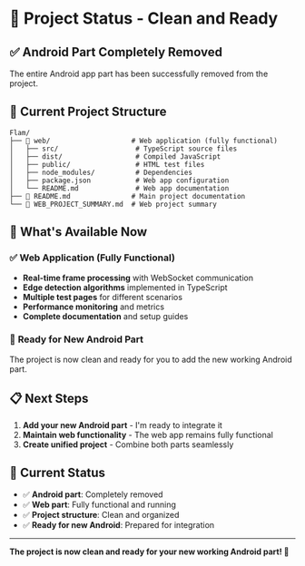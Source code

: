 # 🚀 Project Status - Clean and Ready

## ✅ **Android Part Completely Removed**

The entire Android app part has been successfully removed from the project.

## 📁 **Current Project Structure**

```
Flam/
├── 📱 web/                    # Web application (fully functional)
│   ├── src/                   # TypeScript source files
│   ├── dist/                  # Compiled JavaScript
│   ├── public/                # HTML test files
│   ├── node_modules/          # Dependencies
│   ├── package.json           # Web app configuration
│   └── README.md              # Web app documentation
├── 📄 README.md               # Main project documentation
└── 📄 WEB_PROJECT_SUMMARY.md  # Web project summary
```

## 🎯 **What's Available Now**

### ✅ **Web Application (Fully Functional)**
- **Real-time frame processing** with WebSocket communication
- **Edge detection algorithms** implemented in TypeScript
- **Multiple test pages** for different scenarios
- **Performance monitoring** and metrics
- **Complete documentation** and setup guides

### 🚀 **Ready for New Android Part**

The project is now clean and ready for you to add the new working Android part.

## 📋 **Next Steps**

1. **Add your new Android part** - I'm ready to integrate it
2. **Maintain web functionality** - The web app remains fully functional
3. **Create unified project** - Combine both parts seamlessly

## 🎉 **Current Status**

- ✅ **Android part**: Completely removed
- ✅ **Web part**: Fully functional and running
- ✅ **Project structure**: Clean and organized
- ✅ **Ready for new Android**: Prepared for integration

---

**The project is now clean and ready for your new working Android part! 🚀**
